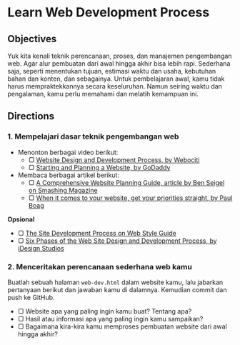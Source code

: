# Learn Web Development Process

## Objectives

Yuk kita kenali teknik perencanaan, proses, dan manajemen pengembangan web. Agar alur pembuatan dari awal hingga akhir bisa lebih rapi. Sederhana saja, seperti menentukan tujuan, estimasi waktu dan usaha, kebutuhan bahan dan konten, dan sebagainya. Untuk pembelajaran awal, kamu tidak harus mempraktekkannya secara keseluruhan. Namun seiring waktu dan pengalaman, kamu perlu memahami dan melatih kemampuan ini.

## Directions

### 1. Mempelajari dasar teknik pengembangan web

- Menonton berbagai video berikut:
  - ▢ [Website Design and Development Process, by Webociti](https://www.youtube.com/watch?v=gQRsgFw7tcg)
  - ▢ [Starting and Planning a Website, by GoDaddy](https://www.youtube.com/watch?v=j2SI66_gavY)
- Membaca berbagai artikel berikut:
  - ▢ [A Comprehensive Website Planning Guide, article by Ben Seigel on Smashing Magazine](https://www.smashingmagazine.com/2011/06/a-comprehensive-website-planning-guide)
  - ▢ [When it comes to your website, get your priorities straight, by Paul Boag](https://boagworld.com/usability/when-it-comes-to-your-website-get-your-priorities-straight)

**Opsional**

- ▢ [The Site Development Process on Web Style Guide](http://webstyleguide.com/wsg3/1-process/7-development-process.html)
- ▢ [Six Phases of the Web Site Design and Development Process, by iDesign Studios](http://www.idesignstudios.com/faq/process)

### 2. Menceritakan perencanaan sederhana web kamu

Buatlah sebuah halaman `web-dev.html` dalam website kamu, lalu jabarkan pertanyaan berikut dan jawaban kamu di dalamnya. Kemudian commit dan push ke GitHub.

- ▢ Website apa yang paling ingin kamu buat? Tentang apa?
- ▢ Hasil atau informasi apa yang paling ingin kamu sampaikan?
- ▢ Bagaimana kira-kira kamu memproses pembuatan website dari awal hingga akhir?
